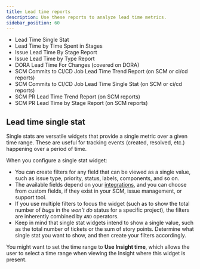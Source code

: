 ```yaml
---
title: Lead time reports
description: Use these reports to analyze lead time metrics.
sidebar_position: 60
---
```


<!-- Lead time -->
<!-- ("issues lead time by stage" - Lead time by development stages, entire SDLC, all tools) VELOCITY: lead time by stage, lead time trend, lead time by type, lead time single stat -->
<!-- (Specifically for jira/issue management) VELOCITY: lead time by time spent in stages -->
<!-- Done - VELOCITY & DORA: SCM commit to cicd job lead time report, aka Commit to deployment lead time - jobs commits lead single stat, jobs commit leads trends report -->
<!-- Done - VELOCITY: SCM PR lead time by stage report - scm pr lead time trend report, scm pr lead time by stage report -->

* Lead Time Single Stat
* Lead Time by Time Spent in Stages
* Issue Lead Time By Stage Report
* Issue Lead Time by Type Report
* DORA Lead Time For Changes (covered on DORA)
* SCM Commits to CI/CD Job Lead Time Trend Report (on SCM or ci/cd reports)
* SCM Commits to CI/CD Job Lead Time Single Stat (on SCM or ci/cd reports)
* SCM PR Lead Time Trend Report (on SCM reports)
* SCM PR Lead Time by Stage Report (on SCM reports)

## Lead time single stat

Single stats are versatile widgets that provide a single metric over a given time range. These are useful for tracking events (created, resolved, etc.) happening over a period of time.

When you configure a single stat widget:

* You can create filters for any field that can be viewed as a single value, such as issue type, priority, status, labels, components, and so on.
* The available fields depend on your [integrations](/docs/category/connectors-and-integrations), and you can choose from custom fields, if they exist in your SCM, issue management, or support tool.
* If you use multiple filters to focus the widget (such as to show the total number of *bugs* in the *won't do* status for a specific project), the filters are inherently combined by `AND` operators.
* Keep in mind that single stat widgets intend to show a single value, such as the total number of tickets or the sum of story points. Determine what single stat you want to show, and then create your filters accordingly.

You might want to set the time range to **Use Insight time**, which allows the user to select a time range when viewing the Insight where this widget is present.
